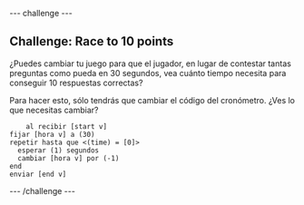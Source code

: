 \--- challenge \---

## Challenge: Race to 10 points

¿Puedes cambiar tu juego para que el jugador, en lugar de contestar tantas preguntas como pueda en 30 segundos, vea cuánto tiempo necesita para conseguir 10 respuestas correctas?

Para hacer esto, sólo tendrás que cambiar el código del cronómetro. ¿Ves lo que necesitas cambiar?

```blocks
    al recibir [start v]
fijar [hora v] a (30)
repetir hasta que <(time) = [0]> 
  esperar (1) segundos
  cambiar [hora v] por (-1)
end
enviar [end v]
```

\--- /challenge \---